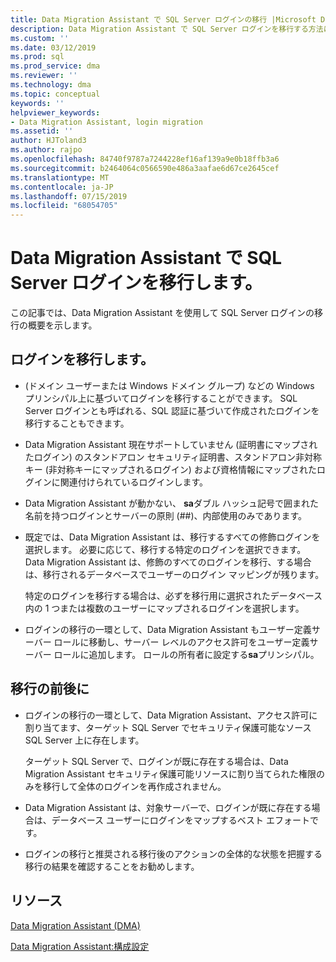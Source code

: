 ```yaml
---
title: Data Migration Assistant で SQL Server ログインの移行 |Microsoft Docs
description: Data Migration Assistant で SQL Server ログインを移行する方法について説明します
ms.custom: ''
ms.date: 03/12/2019
ms.prod: sql
ms.prod_service: dma
ms.reviewer: ''
ms.technology: dma
ms.topic: conceptual
keywords: ''
helpviewer_keywords:
- Data Migration Assistant, login migration
ms.assetid: ''
author: HJToland3
ms.author: rajpo
ms.openlocfilehash: 84740f9787a7244228ef16af139a9e0b18ffb3a6
ms.sourcegitcommit: b2464064c0566590e486a3aafae6d67ce2645cef
ms.translationtype: MT
ms.contentlocale: ja-JP
ms.lasthandoff: 07/15/2019
ms.locfileid: "68054705"
---
```

# <a name="migrate-sql-server-logins-with-data-migration-assistant"></a>Data Migration Assistant で SQL Server ログインを移行します。

この記事では、Data Migration Assistant を使用して SQL Server ログインの移行の概要を示します。 

## <a name="which-logins-are-migrated"></a>ログインを移行します。

- (ドメイン ユーザーまたは Windows ドメイン グループ) などの Windows プリンシパル上に基づいてログインを移行することができます。 SQL Server ログインとも呼ばれる、SQL 認証に基づいて作成されたログインを移行することもできます。

- Data Migration Assistant 現在サポートしていません (証明書にマップされたログイン) のスタンドアロン セキュリティ証明書、スタンドアロン非対称キー (非対称キーにマップされるログイン) および資格情報にマップされたログインに関連付けられているログインします。

- Data Migration Assistant が動かない、 **sa**ダブル ハッシュ記号で囲まれた名前を持つログインとサーバーの原則 (\#\#)、内部使用のみであります。

- 既定では、Data Migration Assistant は、移行するすべての修飾ログインを選択します。 必要に応じて、移行する特定のログインを選択できます。 Data Migration Assistant は、修飾のすべてのログインを移行、する場合は、移行されるデータベースでユーザーのログイン マッピングが残ります。 

  特定のログインを移行する場合は、必ずを移行用に選択されたデータベース内の 1 つまたは複数のユーザーにマップされるログインを選択します。

- ログインの移行の一環として、Data Migration Assistant もユーザー定義サーバー ロールに移動し、サーバー レベルのアクセス許可をユーザー定義サーバー ロールに追加します。 ロールの所有者に設定する**sa**プリンシパル。

## <a name="during-and-after-migration"></a>移行の前後に

- ログインの移行の一環として、Data Migration Assistant、アクセス許可に割り当てます、ターゲット SQL Server でセキュリティ保護可能なソース SQL Server 上に存在します。 

  ターゲット SQL Server で、ログインが既に存在する場合は、Data Migration Assistant セキュリティ保護可能リソースに割り当てられた権限のみを移行して全体のログインを再作成されません。

- Data Migration Assistant は、対象サーバーで、ログインが既に存在する場合は、データベース ユーザーにログインをマップするベスト エフォートです。

- ログインの移行と推奨される移行後のアクションの全体的な状態を把握する移行の結果を確認することをお勧めします。

## <a name="resources"></a>リソース

[Data Migration Assistant (DMA)](../dma/dma-overview.md)

[Data Migration Assistant:構成設定](../dma/dma-configurationsettings.md)
